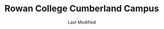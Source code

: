 ---
layout: location-page
date: Last Modified
description: "Local COVID-19 testing is available at Rowan College Cumberland Campus in Vineland , New Jersey, USA."
permalink: "locations/new-jersey/vineland/rowan-college-cumberland-campus/"
tags:
  - locations
  - new-jersey
title: Rowan College Cumberland Campus
uniqueName: rowan-college-cumberland-campus
state: New Jersey
stateAbbr: NJ
hood: "Cumberland County"
address: "3322 College Drive"
city: "Vineland "
zip: "08360"
zipsNearby: "19701 19933 19934 19936 19703 19938 19706 19901 19902 19903 19904 19905 19906 19941 19943 19946 19947 19950 19951 19952 19953 19707 19954 19955 19708 19958 19960 19961 19962 19709 19963 19968 19710 19969 19702 19711 19712 19713 19714 19715 19716 19717 19718 19725 19726 19720 19721 19730 19731 19971 19732 19733 19977 19734 19979 19735 19801 19802 19803 19804 19805 19806 19807 19808 19809 19810 19850 19880 19884 19885 19886 19890 19891 19892 19893 19894 19895 19896 19897 19898 19899 19980 19736 19964 08201 08205 08501 08001 08004 08401 08402 08403 08404 08405 08406 08202 08005 08006 08007 08721 08008 08722 08009 08010 08011 08012 08505 08014 08302 08203 08015 08310 08016 08101 08102 08103 08104 08105 08106 08107 08108 08109 08110 08204 08210 08212 08018 08311 08019 08002 08003 08034 08020 08510 08526 08312 08021 08213 08022 08511 08514 08515 08023 08313 08314 08214 08315 08316 08317 08215 08318 08217 08319 08025 08320 08518 08731 08321 08322 08026 08027 08028 08029 08030 08218 08219 08323 08032 08033 08035 08036 08037 08038 08039 08324 08520 08732 08527 08041 08042 08043 08733 08759 08701 08326 08734 08735 08045 08220 08327 08221 08048 08049 08328 08050 08051 08052 08053 08223 08329 08330 08055 08056 08332 08340 08341 08342 08343 08057 08059 08060 08054 08061 08062 08063 08533 08344 08224 08064 08345 08346 08347 08739 08225 08226 08740 08230 08231 08065 08066 08067 08068 08534 08069 08070 08535 08741 08071 08232 08234 08240 08348 08349 08241 08072 08073 08350 08074 08242 08075 08076 08077 08554 08555 08352 08078 08079 08243 08751 08752 08080 08353 08081 08083 08244 08245 08031 08099 08246 08247 08084 08248 08085 08086 08560 08753 08754 08755 08756 08757 08601 08602 08603 08604 08605 08606 08607 08608 08609 08610 08611 08618 08619 08620 08625 08628 08629 08638 08640 08641 08645 08646 08647 08648 08650 08666 08690 08691 08695 08250 08087 08251 08088 08360 08361 08362 08758 08089 08090 08091 08092 08093 08252 08260 08094 08046 08561 08095 08270 08096 08097 08098 08562 19001 19002 19420 19003 19310 19311 19004 19020 19021 19312 19421 19422 19424 19316 19007 19008 19009 19010 18912 19423 19317 18914 19012 19013 19014 19015 19016 19022 19017 19425 19319 19018 19320 19330 19426 19473 18915 19331 19339 19340 19428 19429 19397 19398 19399 19430 18916 19023 19432 19333 19335 19372 18901 19026 19028 19027 19029 19341 19353 19030 19031 19032 19033 18922 19025 19034 19048 19049 18923 18925 19035 19342 19343 19036 19038 19039 19437 19438 19441 19040 19440 19041 18927 18928 19043 19098 19044 19006 19345 18929 19046 19346 19347 19348 19442 19443 19444 18931 19350 19047 19053 19446 19050 19450 19052 19054 19055 19056 19057 19058 19351 19352 18932 19354 19451 19355 19060 19061 18934 19037 19063 19064 19065 19086 19091 19357 19066 19358 18936 19067 19070 19072 19360 18940 19073 19401 19403 19404 19405 19406 19407 19408 19409 19415 19436 19454 19455 19477 19074 19362 19456 19075 19363 19301 19457 19365 18943 19019 19092 19093 19099 19101 19102 19103 19104 19105 19106 19107 19108 19109 19110 19111 19112 19113 19114 19115 19116 19118 19119 19120 19121 19122 19123 19124 19125 19126 19127 19128 19129 19130 19131 19132 19133 19134 19135 19136 19137 19138 19139 19140 19141 19142 19143 19144 19145 19146 19147 19148 19149 19150 19151 19152 19153 19154 19155 19160 19161 19162 19170 19171 19172 19173 19175 19176 19177 19178 19179 19181 19182 19183 19184 19185 19187 19188 19190 19191 19192 19193 19194 19195 19196 19197 19244 19255 19453 19460 18946 19462 19366 19367 19076 19078 19468 18956 19369 18958 19079 19474 18924 18964 18954 18966 19475 19478 19081 18969 19373 19374 19375 19082 19083 19480 19481 19482 19484 19485 19493 19494 19495 19496 19085 19376 18974 18991 18976 18977 19080 19087 19088 19089 19380 19381 19382 19383 19388 19318 19390 19486 19395 19090 19094 19490 18980 19095 19096 21005 21607 21610 21913 21914 21915 21620 21690 21916 21623 21656 21917 21628 21629 21919 21920 21921 21922 21635 21930 21636 21639 21078 21640 21644 21645 21649 21650 21651 21901 21902 21903 21904 21660 21911 21667 21668 21670 21912 21678 19488 19489 19887 19889 19483 19487 21681 21682 21683 21684 21685 21686 21687 21688" 
mapUrl: "http://maps.apple.com/?q=Rowan+College+Cumberland+Campus&address=3322+College+Drive,Vineland,New+Jersey,08360"
locationType: Drive-thru
phone: "856-451-4700"
website: "https://www.completecarenj.org/request-an-appointment/"
onlineBooking: true
closed: undefined
closedUpdate: April 17th, 2020
notes: "By appointment only. Local residents only. Requires phone screen."
days: Contact for hours of operation.
ctaMessage: Schedule a test
ctaUrl: "https://www.completecarenj.org/request-an-appointment/"
---